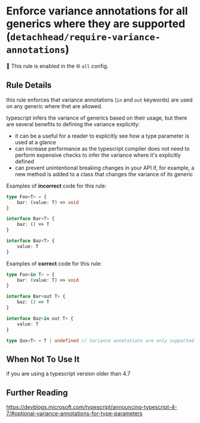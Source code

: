 # Enforce variance annotations for all generics where they are supported (`detachhead/require-variance-annotations`)

💼 This rule is enabled in the 🌐 `all` config.

<!-- end auto-generated rule header -->

## Rule Details

this rule enforces that variance annotations (`in` and `out` keywords) are used on any generic where thet are allowed.

typescript infers the variance of generics based on their usage, but there are several benefits to defining the variance explicitly:

-   it can be a useful for a reader to explicitly see how a type parameter is used at a glance
-   can increase performance as the typescript compiler does not need to perform expensive checks to infer the variance where it's explicitly defined
-   can prevent unintentional breaking changes in your API if, for example, a new method is added to a class that changes the variance of its generic

Examples of **incorrect** code for this rule:

```ts
type Foo<T> = {
    bar: (value: T) => void
}

interface Bar<T> {
    baz: () => T
}

interface Baz<T> {
    value: T
}
```

Examples of **correct** code for this rule:

```ts
type Foo<in T> = {
    bar: (value: T) => void
}

interface Bar<out T> {
    baz: () => T
}

interface Baz<in out T> {
    value: T
}

type Qux<T> = T | undefined // Variance annotations are only supported in type aliases for object, function, constructor, and mapped types.
```

## When Not To Use It

if you are using a typescript version older than 4.7

## Further Reading

https://devblogs.microsoft.com/typescript/announcing-typescript-4-7/#optional-variance-annotations-for-type-parameters
